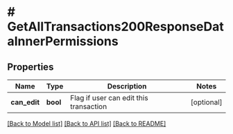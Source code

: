 # # GetAllTransactions200ResponseDataInnerPermissions

## Properties

Name | Type | Description | Notes
------------ | ------------- | ------------- | -------------
**can_edit** | **bool** | Flag if user can edit this transaction | [optional]

[[Back to Model list]](../../README.md#models) [[Back to API list]](../../README.md#endpoints) [[Back to README]](../../README.md)
